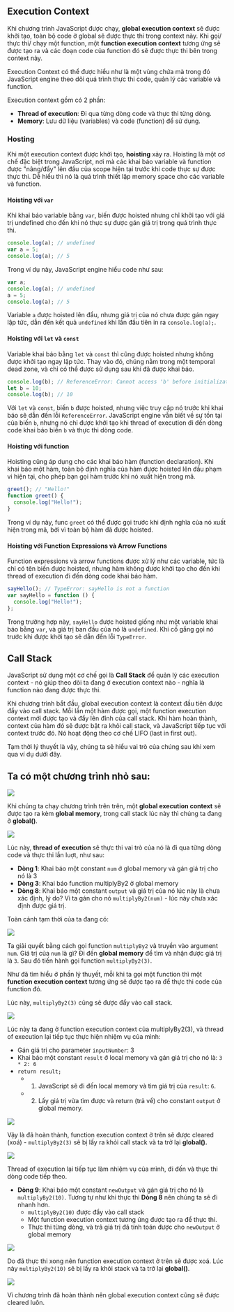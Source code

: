 ## Execution Context

Khi chương trình JavaScript được chạy, **global execution context** sẽ được khởi tạo, toàn bộ code ở global sẽ được thực thi trong context này. Khi gọi/ thực thi/ chạy một function, một **function execution context** tương ứng sẽ được tạo ra và các đoạn code của function đó sẽ được thực thi bên trong context này.

Execution Context có thể được hiểu như là một vùng chứa mà trong đó JavaScript engine theo dõi quá trình thực thi code, quản lý các variable và function.

Execution context gồm có 2 phần:

- **Thread of execution**: Đi qua từng dòng code và thực thi từng dòng.
- **Memory**: Lưu dữ liệu (variables) và code (function) để sử dụng.

### Hosting

Khi một execution context được khởi tạo, **hoisting** xảy ra. Hoisting là một cơ chế đặc biệt trong JavaScript, nơi mà các khai báo variable và function được "nâng/đẩy" lên đầu của scope hiện tại trước khi code thực sự được thực thi. Dễ hiểu thì nó là quá trình thiết lập memory space cho các variable và function.

#### Hoisting với `var`

Khi khai báo variable bằng `var`, biến được hoisted nhưng chỉ khởi tạo với giá trị undefined cho đến khi nó thực sự được gán giá trị trong quá trình thực thi.

```js
console.log(a); // undefined
var a = 5;
console.log(a); // 5
```

Trong ví dụ này, JavaScript engine hiểu code như sau:

```js
var a;
console.log(a); // undefined
a = 5;
console.log(a); // 5
```

Variable `a` được hoisted lên đầu, nhưng giá trị của nó chưa được gán ngay lập tức, dẫn đến kết quả `undefined` khi lần đầu tiên in ra `console.log(a);`.

#### Hoisting với `let` và `const`

Variable khai báo bằng `let` và `const` thì cũng được hoisted nhưng không được khởi tạo ngay lập tức. Thay vào đó, chúng nằm trong một temporal dead zone, và chỉ có thể được sử dụng sau khi đã được khai báo.

```js
console.log(b); // ReferenceError: Cannot access 'b' before initialization
let b = 10;
console.log(b); // 10
```

Với `let` và `const`, biến `b` được hoisted, nhưng việc truy cập nó trước khi khai báo sẽ dẫn đến lỗi `ReferenceError`. JavaScript engine vẫn biết về sự tồn tại của biến `b`, nhưng nó chỉ được khởi tạo khi thread of execution đi đến dòng code khai báo biến `b` và thực thi dòng code.

#### Hoisting với function

Hoisting cũng áp dụng cho các khai báo hàm (function declaration). Khi khai báo một hàm, toàn bộ định nghĩa của hàm được hoisted lên đầu phạm vi hiện tại, cho phép bạn gọi hàm trước khi nó xuất hiện trong mã.

```js
greet(); // "Hello!"
function greet() {
  console.log("Hello!");
}
```

Trong ví dụ này, func `greet` có thể được gọi trước khi định nghĩa của nó xuất hiện trong mã, bởi vì toàn bộ hàm đã được hoisted.

#### Hoisting với Function Expressions và Arrow Functions

Function expressions và arrow functions được xử lý như các variable, tức là chỉ có tên biến được hoisted, nhưng hàm không được khởi tạo cho đến khi thread of execution đi đến dòng code khai báo hàm.

```js
sayHello(); // TypeError: sayHello is not a function
var sayHello = function () {
  console.log("Hello!");
};
```

Trong trường hợp này, `sayHello` được hoisted giống như một variable khai báo bằng `var`, và giá trị ban đầu của nó là `undefined`. Khi cố gắng gọi nó trước khi được khởi tạo sẽ dẫn đến lỗi `TypeError`.

## Call Stack

JavaScript sử dụng một cơ chế gọi là **Call Stack** để quản lý các execution context - nó giúp theo dõi ta đang ở execution context nào - nghĩa là function nào đang được thực thi.

Khi chương trình bắt đầu, global execution context là context đầu tiên được đẩy vào call stack. Mỗi lần một hàm được gọi, một function execution context mới được tạo và đẩy lên đỉnh của call stack. Khi hàm hoàn thành, context của hàm đó sẽ được bật ra khỏi call stack, và JavaScript tiếp tục với context trước đó. Nó hoạt động theo cơ chế LIFO (last in first out).

Tạm thời lý thuyết là vậy, chúng ta sẽ hiểu vai trò của chúng sau khi xem qua ví dụ dưới đây.

## Ta có một chương trình nhỏ sau:

![](https://images.viblo.asia/df6c61fc-86ea-41ec-9316-b3098af07580.jpeg)

Khi chúng ta chạy chương trình trên trên, một **global execution context** sẽ được tạo ra kèm **global memory**, trong call stack lúc này thì chúng ta đang ở **global()**.

![](https://images.viblo.asia/2e265137-47f2-4c1d-a2a7-58d16a55752e.jpeg)

Lúc này, **thread of execution** sẽ thực thi vai trò của nó là đi qua từng dòng code và thực thi lần luợt, như sau:

- **Dòng 1**: Khai báo một constant `num` ở global memory và gán giá trị cho nó là 3
- **Dòng 3**: Khai báo function multiplyBy2 ở global memory
- **Dòng 8**: Khai báo một constant `output` và giá trị của nó lúc này là chưa xác định, lý do? Vì ta gán cho nó `multiplyBy2(num)` - lúc này chưa xác định được giá trị.

Toàn cảnh tạm thời của ta đang có:

![](https://images.viblo.asia/7b808a59-90ef-4e1a-9bad-c3aa3ace53d8.jpeg)

Ta giải quyết bằng cách gọi function `multiplyBy2` và truyền vào argument `num`. Giá trị của `num` là gì? Đi đến **global memory** để tìm và nhận được giá trị là `3`.
Sau đó tiến hành gọi function `multiplyBy2(3)`.

Như đã tìm hiểu ở phần lý thuyết, mỗi khi ta gọi một function thì một **function execution context** tương ứng sẽ được tạo ra để thực thi code của function đó.

Lúc này, `multiplyBy2(3)` cũng sẽ được đẩy vào call stack.

![](https://images.viblo.asia/52a8a7b7-77f1-47b8-9d78-fe5db07899c8.jpeg)

Lúc này ta đang ở function execution context của multiplyBy2(3), và thread of execution lại tiếp tục thực hiện nhiệm vụ của mình:

- Gán giá trị cho parameter `inputNumber`: 3
- Khai báo một constant `result` ở local memory và gán giá trị cho nó là: `3 * 2: 6`
- `return result;`
  - 1. JavaScript sẽ đi đến local memory và tìm giá trị của `result`: `6`.
  - 2. Lấy giá trị vừa tìm được và return (trả về) cho constant `output` ở global memory.

![](https://images.viblo.asia/785acdfa-0edb-4b58-bfb6-915d6f8a13f8.jpeg)

Vậy là đã hoàn thành, function execution context ở trên sẽ được cleared (xoá) - `multiplyBy2(3)` sẽ bị lấy ra khỏi call stack và ta trở lại **global().**

![](https://images.viblo.asia/63cd3d49-14d4-473d-9d9b-66bbcc6fb76c.jpeg)

Thread of execution lại tiếp tục làm nhiệm vụ của mình, đi đến và thực thi dòng code tiếp theo.

- **Dòng 9**: Khai báo một constant `newOutput` và gán giá trị cho nó là `multiplyBy2(10)`. Tương tự như khi thực thi **Dòng 8** nên chúng ta sẽ đi nhanh hơn.
  - `multiplyBy2(10)` được đẩy vào call stack
  - Một function execution context tương ứng được tạo ra để thực thi.
  - Thực thi từng dòng, và trả giá trị đã tính toán được cho `newOutput` ở global memory

![](https://images.viblo.asia/41b8717f-9a20-4cef-9d65-faf81b9e46e9.jpeg)

Do đã thực thi xong nên function execution context ở trên sẽ được xoá. Lúc này `multiplyBy2(10)` sẽ bị lấy ra khỏi stack và ta trở lại **global()**.

![](https://images.viblo.asia/82c98394-78b8-446d-9198-86a5c93c9251.jpeg)

Vì chương trình đã hoàn thành nên global execution context cũng sẽ được cleared luôn.
